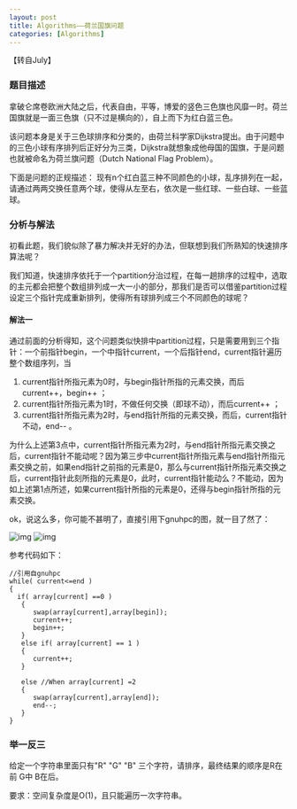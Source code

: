 ```yaml
---
layout: post
title: Algorithms——荷兰国旗问题
categories: [Algorithms]
---
```


【转自July】

### 题目描述

拿破仑席卷欧洲大陆之后，代表自由，平等，博爱的竖色三色旗也风靡一时。荷兰国旗就是一面三色旗（只不过是横向的），自上而下为红白蓝三色。


该问题本身是关于三色球排序和分类的，由荷兰科学家Dijkstra提出。由于问题中的三色小球有序排列后正好分为三类，Dijkstra就想象成他母国的国旗，于是问题也就被命名为荷兰旗问题（Dutch National Flag Problem）。

下面是问题的正规描述：
现有n个红白蓝三种不同颜色的小球，乱序排列在一起，请通过两两交换任意两个球，使得从左至右，依次是一些红球、一些白球、一些蓝球。

### 分析与解法

初看此题，我们貌似除了暴力解决并无好的办法，但联想到我们所熟知的快速排序算法呢？

我们知道，快速排序依托于一个partition分治过程，在每一趟排序的过程中，选取的主元都会把整个数组排列成一大一小的部分，那我们是否可以借鉴partition过程设定三个指针完成重新排列，使得所有球排列成三个不同颜色的球呢？

#### 解法一

通过前面的分析得知，这个问题类似快排中partition过程，只是需要用到三个指针：一个前指针begin，一个中指针current，一个后指针end，current指针遍历整个数组序列，当

1. current指针所指元素为0时，与begin指针所指的元素交换，而后current++，begin++ ；
2. current指针所指元素为1时，不做任何交换（即球不动），而后current++ ；
3. current指针所指元素为2时，与end指针所指的元素交换，而后，current指针不动，end-- 。

为什么上述第3点中，current指针所指元素为2时，与end指针所指元素交换之后，current指针不能动呢？因为第三步中current指针所指元素与end指针所指元素交换之前，如果end指针之前指的元素是0，那么与current指针所指元素交换之后，current指针此刻所指的元素是0，此时，current指针能动么？不能动，因为如上述第1点所述，如果current指针所指的元素是0，还得与begin指针所指的元素交换。

ok，说这么多，你可能不甚明了，直接引用下gnuhpc的图，就一目了然了：

![img](../images/41~42/41.3.jpg)
![img](http://hi.csdn.net/attachment/201102/25/8394323_1298641225eJ4F.jpg)

参考代码如下：

	//引用自gnuhpc  
	while( current<=end )        
	{             
	  if( array[current] ==0 )             
	   {                 
	      swap(array[current],array[begin]);                  
	      current++;                  
	      begin++;            
	   }             
	   else if( array[current] == 1 )            
	   {                 
	      current++;            
	   }   
	            
	   else //When array[current] =2   
	   {               
	      swap(array[current],array[end]);                
	      end--;            
	   }      
	}  


### 举一反三

给定一个字符串里面只有"R" "G" "B" 三个字符，请排序，最终结果的顺序是R在前 G中 B在后。

要求：空间复杂度是O(1)，且只能遍历一次字符串。
